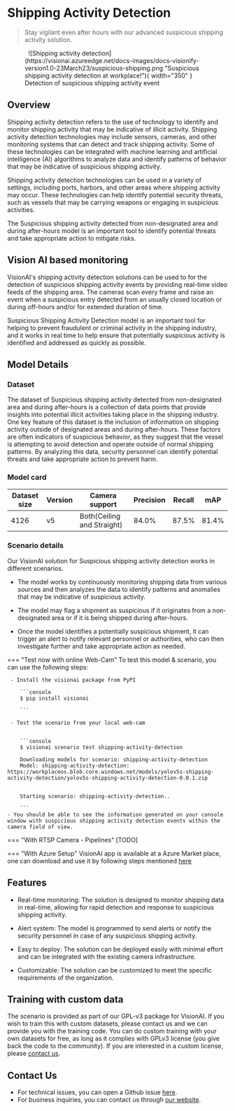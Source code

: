 # **Shipping Activity Detection**

> Stay vigilant even after hours with our advanced suspicious shipping activity solution.

<figure markdown>
  ![Shipping activity detection](https://visionai.azureedge.net/docs-images/docs-visionify-version1.0-23March23/suspicious-shipping.png "Suspicious shipping activity detection at workplace!"){ width="350" }<figcaption>Detection of suspicious shipping activity event</figcaption>
</figure>

## Overview

Shipping activity detection refers to the use of technology to identify and monitor shipping activity that may be indicative of illicit activity. Shipping activity detection technologies may include sensors, cameras, and other monitoring systems that can detect and track shipping activity. Some of these technologies can be integrated with machine learning and artificial intelligence (AI) algorithms to analyze data and identify patterns of behavior that may be indicative of suspicious shipping activity.

Shipping activity detection technologies can be used in a variety of settings, including ports, harbors, and other areas where shipping activity may occur. These technologies can help identify potential security threats, such as vessels that may be carrying weapons or engaging in suspicious activities.

The Suspicious shipping activity detected from non-designated area and during after-hours model is an important tool to identify potential threats and take appropriate action to mitigate risks.

## Vision AI based monitoring

VisionAI's shipping activity detection solutions can be used to for the detection of suspicious shipping activity events by providing real-time video feeds of the shipping area. The cameras scan every frame and raise an event when a suspicious entry detected from an usually closed location or during off-hours and/or for extended duration of time.

Suspicious Shipping Activity Detection model is an important tool for helping to prevent fraudulent or criminal activity in the shipping industry, and it works in real time to help ensure that potentially suspicious activity is identified and addressed as quickly as possible.


## Model Details

### Dataset
The dataset of Suspicious shipping activity detected from non-designated area and during after-hours is a collection of data points that provide insights into potential illicit activities taking place in the shipping industry. 
One key feature of this dataset is the inclusion of information on shipping activity outside of designated areas and during after-hours. These factors are often indicators of suspicious behavior, as they suggest that the vessel is attempting to avoid detection and operate outside of normal shipping patterns. By analyzing this data, security personnel can identify potential threats and take appropriate action to prevent harm.

### Model card

 <div class="table">
    <table class="fl-table">
        <thead>
        <tr><th>Dataset size</th>
            <th>Version</th>
            <th>Camera support</th>
            <th>Precision</th>
            <th>Recall</th>
            <th> mAP  </th>  
        </thead>
        <tbody>
        <tr>
            <td>4126</td>
            <td>v5</td>
            <td>Both(Ceiling and Straight)</td>
            <td>84.0%</td>
            <td>87.5%</td>
            <td>81.4%</td>
        </tr>
        </tbody>
    </table>
</div>

### Scenario details

Our VisionAI solution for Suspicious shipping activity detection works in different scenarios.

- The model works by continuously monitoring shipping data from various sources and then analyzes the data to identify patterns and anomalies that may be indicative of suspicious activity.

- The model may flag a shipment as suspicious if it originates from a non-designated area or if it is being shipped during after-hours.

- Once the model identifies a potentially suspicious shipment, it can trigger an alert to notify relevant personnel or authorities, who can then 
investigate further and take appropriate action as needed.

=== "Test now with online Web-Cam"
     To test this model & scenario, you can use the following steps:

     - Install the visionai package from PyPI
     
        ```console
        $ pip install visionai
        
        ```
     
     - Test the scenario from your local web-cam
     

        ```console
        $ visionai scenario test shipping-activity-detection

        Downloading models for scenario: shipping-activity-detection
        Model: shipping-activity-detection: https://workplaceos.blob.core.windows.net/models/yolov5s-shipping-activity-detection/yolov5s-shipping-activity-detection-0.0.1.zip
        

        Starting scenario: shipping-activity-detection..

        ```
    - You should be able to see the information generated on your console window with suspicious shipping activity detection events within the camera field of view.

=== "With RTSP Camera - Pipelines"
     [TODO]
 
=== "With Azure Setup"
     VisionAI app is available at a Azure Market place, one can download and use it by following steps mentioned [here](../reference/azure-managed-app.md)

## Features

- Real-time monitoring: The solution is designed to monitor shipping data in real-time, allowing for rapid detection and response to suspicious shipping activity. 

- Alert system: The model is programmed to send alerts or notify the security personnel in case of any suspicious shipping activity.

- Easy to deploy: The solution can be deployed easily with minimal effort and can be integrated with the existing camera infrastructure.

- Customizable: The solution can be customized to meet the specific requirements of the organization.


## Training with custom data

The scenario is provided as part of our GPL-v3 package for VisionAI. If you wish to train this with custom datasets, please contact us and we can provide you with the training code. You can do custom training with your own datasets for free, as long as it complies with GPLv3 license (you give back the code to the community). If you are interested in a custom license, please [contact us](../company/contact.md).


## Contact Us

- For technical issues, you can open a Github issue [here](https://github.com/visionify/visionai).
- For business inquiries, you can contact us through [our website](https://visionify.ai/contact-us/).
